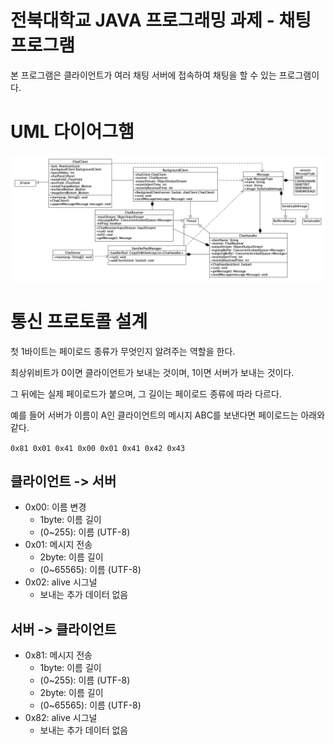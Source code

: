 # 전북대학교 JAVA 프로그래밍 과제 - 채팅 프로그램
본 프로그램은 클라이언트가 여러 채팅 서버에 접속하여 채팅을 할 수 있는 프로그램이다.

# UML 다이어그햄
![UML](https://raw.githubusercontent.com/dev-jwel/JAVA-term-project/master/images/UML.png)

# 통신 프로토콜 설계

첫 1바이트는 페이로드 종류가 무엇인지 알려주는 역할을 한다.

최상위비트가 0이면 클라이언트가 보내는 것이며, 1이면 서버가 보내는 것이다.

그 뒤에는 실제 페이로드가 붙으며, 그 길이는 페이로드 종류에 따라 다르다.

예를 들어 서버가 이름이 A인 클라이언트의 메시지 ABC를 보낸다면 페이로드는 아래와 같다.

`0x81 0x01 0x41 0x00 0x01 0x41 0x42 0x43`

## 클라이언트 -> 서버

* 0x00: 이름 변경
	* 1byte: 이름 길이
	* (0~255): 이름 (UTF-8)
* 0x01: 메시지 전송
	* 2byte: 이름 길이
	* (0~65565): 이름 (UTF-8)
* 0x02: alive 시그널
	* 보내는 추가 데이터 없음

## 서버 -> 클라이언트

* 0x81: 메시지 전송
	* 1byte: 이름 길이
	* (0~255): 이름 (UTF-8)
	* 2byte: 이름 길이
	* (0~65565): 이름 (UTF-8)
* 0x82: alive 시그널
	* 보내는 추가 데이터 없음

